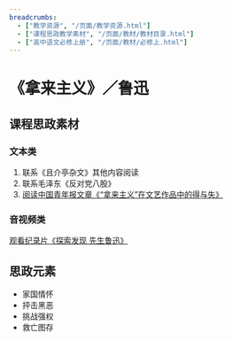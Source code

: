 ```yaml
---
breadcrumbs:
  - ["教学资源", "/页面/教学资源.html"]
  - ["课程思政教学素材", "/页面/教材/教材目录.html"]
  - ["高中语文必修上册", "/页面/教材/必修上.html"]
---
```


# 《拿来主义》／鲁迅

## 课程思政素材

### 文本类

1. 联系《且介亭杂文》其他内容阅读
2. 联系毛泽东《反对党八股》
3. [阅读中国青年报文章《“拿来主义”在文艺作品中的得与失》](https://baijiahao.baidu.com/s?id=1678141202584664615&wfr=spider&for=pc)

### 音视频类

[观看纪录片《探索发现 先生鲁迅》](https://www.bilibili.com/video/av37588135/?vd_source=1ef55748c84394db19b368736514b6c5)

## 思政元素

- 家国情怀
- 抨击黑恶
- 挑战强权
- 救亡图存
